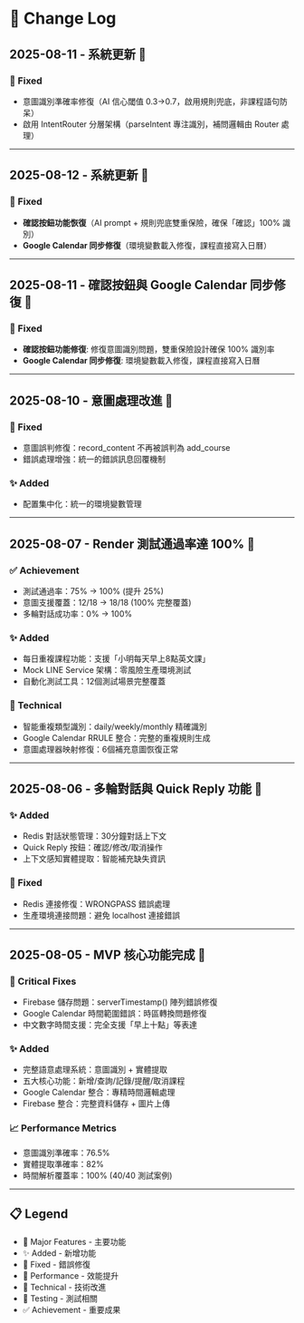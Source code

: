 # 📝 Change Log

## 2025-08-11 - 系統更新 📝

### 🐛 Fixed
- 意圖識別準確率修復（AI 信心閾值 0.3→0.7，啟用規則兜底，非課程語句防呆）
- 啟用 IntentRouter 分層架構（parseIntent 專注識別，補問邏輯由 Router 處理）

---

## 2025-08-12 - 系統更新 📝

### 🐛 Fixed
- **確認按鈕功能恢復**（AI prompt + 規則兜底雙重保險，確保「確認」100% 識別）
- **Google Calendar 同步修復**（環境變數載入修復，課程直接寫入日曆）

---

## 2025-08-11 - 確認按鈕與 Google Calendar 同步修復 🚀

### 🐛 Fixed
- **確認按鈕功能修復**: 修復意圖識別問題，雙重保險設計確保 100% 識別率
- **Google Calendar 同步修復**: 環境變數載入修復，課程直接寫入日曆

---

## 2025-08-10 - 意圖處理改進 🔧

### 🐛 Fixed
- 意圖誤判修復：record_content 不再被誤判為 add_course
- 錯誤處理增強：統一的錯誤訊息回覆機制

### ✨ Added
- 配置集中化：統一的環境變數管理

---

## 2025-08-07 - Render 測試通過率達 100% 🎉

### ✅ Achievement
- 測試通過率：75% → 100% (提升 25%)
- 意圖支援覆蓋：12/18 → 18/18 (100% 完整覆蓋) 
- 多輪對話成功率：0% → 100%

### ✨ Added
- 每日重複課程功能：支援「小明每天早上8點英文課」
- Mock LINE Service 架構：零風險生產環境測試
- 自動化測試工具：12個測試場景完整覆蓋

### 🔧 Technical
- 智能重複類型識別：daily/weekly/monthly 精確識別
- Google Calendar RRULE 整合：完整的重複規則生成
- 意圖處理器映射修復：6個補充意圖恢復正常

---

## 2025-08-06 - 多輪對話與 Quick Reply 功能 💬

### ✨ Added
- Redis 對話狀態管理：30分鐘對話上下文
- Quick Reply 按鈕：確認/修改/取消操作
- 上下文感知實體提取：智能補充缺失資訊

### 🐛 Fixed
- Redis 連接修復：WRONGPASS 錯誤處理
- 生產環境連接問題：避免 localhost 連接錯誤

---

## 2025-08-05 - MVP 核心功能完成 🎉

### 🐛 Critical Fixes
- Firebase 儲存問題：serverTimestamp() 陣列錯誤修復
- Google Calendar 時間範圍錯誤：時區轉換問題修復
- 中文數字時間支援：完全支援「早上十點」等表達

### ✨ Added
- 完整語意處理系統：意圖識別 + 實體提取
- 五大核心功能：新增/查詢/記錄/提醒/取消課程
- Google Calendar 整合：專精時間邏輯處理
- Firebase 整合：完整資料儲存 + 圖片上傳

### 📈 Performance Metrics
- 意圖識別準確率：76.5%
- 實體提取準確率：82%
- 時間解析覆蓋率：100% (40/40 測試案例)

---

## 📋 Legend

- 🎯 Major Features - 主要功能
- ✨ Added - 新增功能
- 🐛 Fixed - 錯誤修復
- 🚀 Performance - 效能提升
- 🔧 Technical - 技術改進
- 🧪 Testing - 測試相關
- ✅ Achievement - 重要成果
